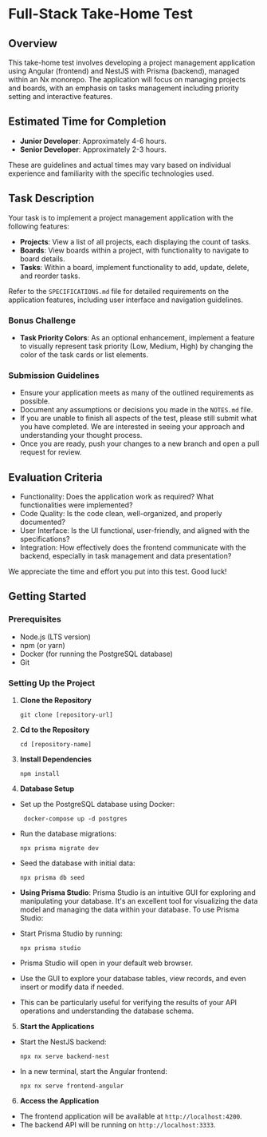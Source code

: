 # Full-Stack Take-Home Test

## Overview

This take-home test involves developing a project management application using Angular (frontend) and NestJS with Prisma (backend), managed within an Nx monorepo. The application will focus on managing projects and boards, with an emphasis on tasks management including priority setting and interactive features.

## Estimated Time for Completion

- **Junior Developer**: Approximately 4-6 hours.
- **Senior Developer**: Approximately 2-3 hours.

These are guidelines and actual times may vary based on individual experience and familiarity with the specific technologies used.

## Task Description

Your task is to implement a project management application with the following features:

- **Projects**: View a list of all projects, each displaying the count of tasks.
- **Boards**: View boards within a project, with functionality to navigate to board details.
- **Tasks**: Within a board, implement functionality to add, update, delete, and reorder tasks.

Refer to the `SPECIFICATIONS.md` file for detailed requirements on the application features, including user interface and navigation guidelines.

### Bonus Challenge

- **Task Priority Colors**: As an optional enhancement, implement a feature to visually represent task priority (Low, Medium, High) by changing the color of the task cards or list elements.

### Submission Guidelines

- Ensure your application meets as many of the outlined requirements as possible.
- Document any assumptions or decisions you made in the `NOTES.md` file.
- If you are unable to finish all aspects of the test, please still submit what you have completed. We are interested in seeing your approach and understanding your thought process.
- Once you are ready, push your changes to a new branch and open a pull request for review.

## Evaluation Criteria

- Functionality: Does the application work as required? What functionalities were implemented?
- Code Quality: Is the code clean, well-organized, and properly documented?
- User Interface: Is the UI functional, user-friendly, and aligned with the specifications?
- Integration: How effectively does the frontend communicate with the backend, especially in task management and data presentation?

We appreciate the time and effort you put into this test. Good luck!

## Getting Started

### Prerequisites

- Node.js (LTS version)
- npm (or yarn)
- Docker (for running the PostgreSQL database)
- Git

### Setting Up the Project

1. **Clone the Repository**

   ```
   git clone [repository-url]
   ```

1. **Cd to the Repository**

   ```
   cd [repository-name]
   ```

1. **Install Dependencies**

   ```
   npm install
   ```

1. **Database Setup**

- Set up the PostgreSQL database using Docker:

  ```
   docker-compose up -d postgres
  ```

- Run the database migrations:

  ```
  npx prisma migrate dev
  ```

- Seed the database with initial data:

  ```
  npx prisma db seed
  ```

- **Using Prisma Studio**:
  Prisma Studio is an intuitive GUI for exploring and manipulating your database. It's an excellent tool for visualizing the data model and managing the data within your database. To use Prisma Studio:

- Start Prisma Studio by running:
  ```
  npx prisma studio
  ```
- Prisma Studio will open in your default web browser.
- Use the GUI to explore your database tables, view records, and even insert or modify data if needed.
- This can be particularly useful for verifying the results of your API operations and understanding the database schema.

5. **Start the Applications**

- Start the NestJS backend:

  ```
  npx nx serve backend-nest
  ```

- In a new terminal, start the Angular frontend:

  ```
  npx nx serve frontend-angular
  ```

6. **Access the Application**

- The frontend application will be available at `http://localhost:4200`.
- The backend API will be running on `http://localhost:3333`.
